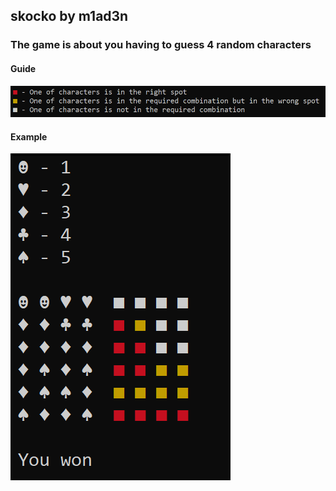 ﻿## skocko by **m1ad3n**
### The game is about you having to guess 4 random characters

#### Guide
![Guide Image](./img/guide.png)

#### Example
![Example Image](./img/example.png)